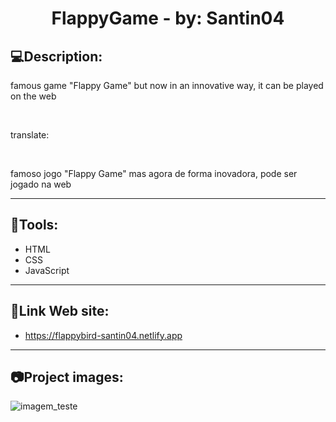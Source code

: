 <h1 align="center">
  FlappyGame - by: Santin04
</h1>

<h2>💻Description:</h2>
<p>famous game "Flappy Game" but now in an innovative way, it can be played on the web</p><br>
<p>translate:</p><br>
<p>famoso jogo "Flappy Game" mas agora de forma inovadora, pode ser jogado na web</p>

<hr>
<h2>🔧Tools: </h2>

- HTML
- CSS
- JavaScript

<hr>
<h2>📌Link Web site:</h2>

- https://flappybird-santin04.netlify.app

<hr>
<h2>📷Project images:</h2>

![imagem_teste](https://github.com/Santin04/FlappyGame/assets/142067234/1579abb8-fe2e-4da9-bc01-9a368faa86a8)
